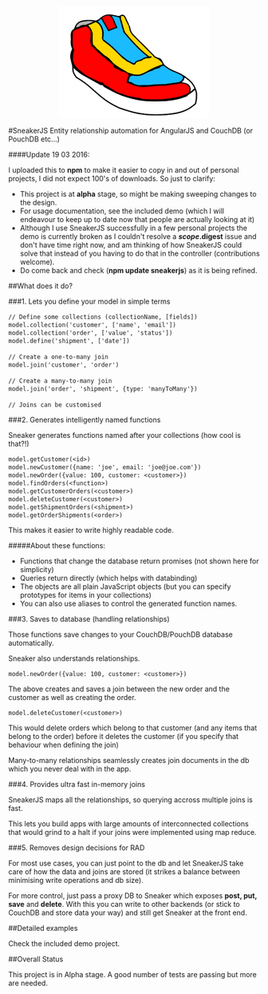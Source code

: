 <p align="center">
<img src="logo.gif" width="300">
</p>

#SneakerJS
Entity relationship automation for AngularJS and CouchDB (or PouchDB etc...)

####Update 19 03 2016:

I uploaded this to **npm** to make it easier to copy in and out of personal projects, I did not expect 100's of downloads. So just to clarify:
  - This project is at **alpha** stage, so might be making sweeping changes to the design.
  - For usage documentation, see the included demo (which I will endeavour to keep up to date now that people are actually looking at it)
  - Although I use SneakerJS successfully in a few personal projects the demo is currently broken as I couldn't resolve a **$scope.$digest** issue and don't have time right now, and am thinking of how SneakerJS could solve that instead of you having to do that in the controller (contributions welcome).
  - Do come back and check (**npm update sneakerjs**) as it is being refined.


##What does it do?

###1. Lets you define your model in simple terms

    // Define some collections (collectionName, [fields])
    model.collection('customer', ['name', 'email'])
    model.collection('order', ['value', 'status'])
    model.define('shipment', ['date'])
    
    // Create a one-to-many join
    model.join('customer', 'order')
      
    // Create a many-to-many join
    model.join('order', 'shipment', {type: 'manyToMany'})

    // Joins can be customised

      

###2. Generates intelligently named functions

Sneaker generates functions named after your collections (how cool is that?!)

    model.getCustomer(<id>)
    model.newCustomer({name: 'joe', email: 'joe@joe.com'})
    model.newOrder({value: 100, customer: <customer>})
    model.findOrders(<function>)
    model.getCustomerOrders(<customer>)
    model.deleteCustomer(<customer>)
    model.getShipmentOrders(<shipment>)
    model.getOrderShipments(<order>)
    
This makes it easier to write highly readable code.

#####About these functions:
  - Functions that change the database return promises (not shown here for simplicity) 
  - Queries return directly (which helps with databinding)
  - The objects are all plain JavaScript objects (but you can specify prototypes for items in your collections)
  - You can also use aliases to control the generated function names.
  
###3. Saves to database (handling relationships)

Those functions save changes to your CouchDB/PouchDB database automatically. 

Sneaker also understands relationships.

    model.newOrder({value: 100, customer: <customer>})

The above creates and saves a join between the new order and the customer as well as creating the order.
   
    
    model.deleteCustomer(<customer>)
    
This would delete orders which belong to that customer (and any items that belong to the order) before it deletes the customer (if you specify that behaviour when defining the join)

Many-to-many relationships seamlessly creates join documents in the db which you never deal with in the app.


###4. Provides ultra fast in-memory joins

SneakerJS maps all the relationships, so querying accross multiple joins is fast.

This lets you build apps with large amounts of interconnected collections that would grind to a halt if your joins were implemented using map reduce.

###5. Removes design decisions for RAD

For most use cases, you can just point to the db and let SneakerJS take care of how the data and joins are stored (it strikes a balance between minimising write operations and db size).

For more control, just pass a proxy DB to Sneaker which exposes **post, put, save** and **delete**. With this you can write to other backends (or stick to CouchDB and store data your way) and still get Sneaker at the front end.

##Detailed examples

Check the included demo project.

##Overall Status

This project is in Alpha stage. A good number of tests are passing but more are needed.
